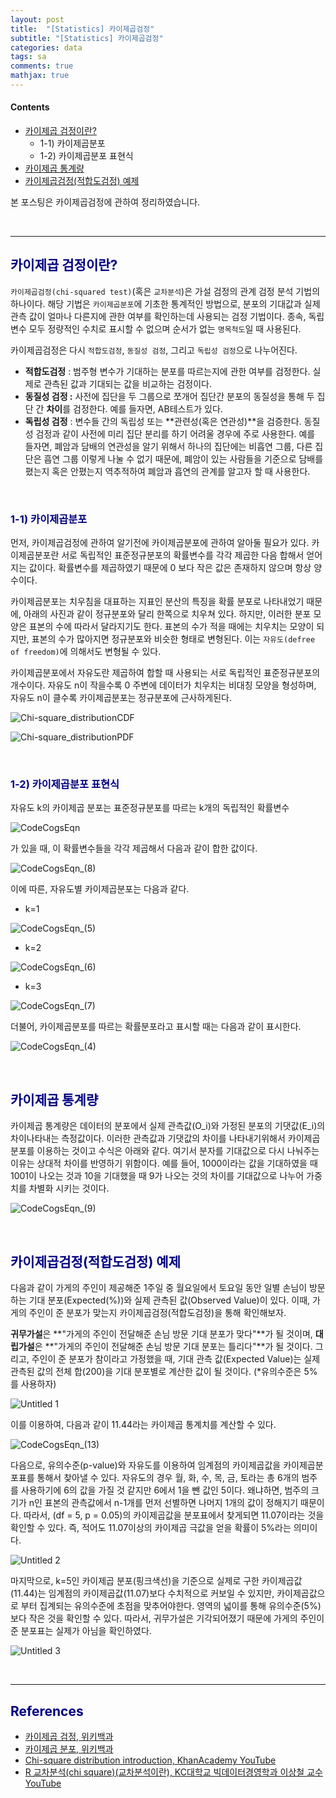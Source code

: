 ```yaml
---
layout: post
title:  "[Statistics] 카이제곱검정"
subtitle: "[Statistics] 카이제곱검정"
categories: data
tags: sa
comments: true
mathjax: true
---
```

#### Contents
- [카이제곱 검정이란?](#카이제곱-검정이란)
	- 1-1) 카이제곱분포
	- 1-2) 카이제곱분포 표현식
- [카이제곱 통계량](#카이제곱-통계량)
- [카이제곱검정(적합도검정) 예제](#카이제곱검정적합도검정-예제)

본 포스팅은 카이제곱검정에 관하여 정리하였습니다.

<br>

---

## <span style="color:navy">카이제곱 검정이란?</span>

`카이제곱검정(chi-squared test)`(혹은 `교차분석`)은 가설 검정의 관계 검정 분석 기법의 하나이다. 해당 기법은 `카이제곱분포`에 기초한 통계적인 방법으로, 분포의 기대값과 실제 관측 값이 얼마나 다른지에 관한 여부를 확인하는데 사용되는 검정 기법이다.  종속, 독립 변수 모두 정량적인 수치로 표시할 수 없으며 순서가 없는 `명목척도`일 때 사용된다.

카이제곱검정은 다시 `적합도검정`, `동질성 검정`, 그리고 `독립성 검정`으로 나누어진다.

- **적합도검정** : 범주형 변수가 기대하는 분포를 따르는지에 관한 여부를 검정한다. 실제로 관측된 값과 기대되는 값을 비교하는 검정이다.
- **동질성 검정 :** 사전에 집단을 두 그룹으로 쪼개어 집단간 분포의 동질성을 통해 두 집단 간 **차이**를 검정한다.  예를 들자면, AB테스트가 있다.
- **독립성 검정** : 변수들 간의 독립성 또는 **관련성(혹은 연관성)**을 검증한다. 동질성 검정과 같이 사전에 미리 집단 분리를 하기 어려울 경우에 주로 사용한다. 예를 들자면, 폐암과 담배의 연관성을 알기 위해서 하나의 집단에는 비흡연 그룹, 다른 집단은 흡연 그룹 이렇게 나눌 수 없기 때문에, 폐암이 있는 사람들을 기준으로 담배를 폈는지 혹은 안폈는지 역추적하여 폐암과 흡연의 관계를 알고자 할 때 사용한다.

<br>

### <span style="color:navy">1-1) 카이제곱분포</span>

먼저, 카이제곱검정에 관하여 알기전에 카이제곱분포에 관하여 알아둘 필요가 있다. 카이제곱분포란  서로 독립적인 표준정규분포의 확률변수를 각각 제곱한 다음 합해서 얻어지는 값이다. 확률변수를 제곱하였기 때문에 0 보다 작은 값은 존재하지 않으며 항상 양수이다. 

카이제곱분포는 치우침을 대표하는 지표인 분산의 특징을 확률 분포로 나타내었기 때문에, 아래의 사진과 같이 정규분포와 달리 한쪽으로 치우쳐 있다. 하지만, 이러한 분포 모양은 표본의 수에 따라서 달라지기도 한다. 표본의 수가 적을 때에는 치우치는 모양이 되지만,  표본의 수가 많아지면 정규분포와 비슷한 형태로 변형된다. 이는 `자유도(defree of freedom)`에 의해서도 변형될 수 있다.

카이제곱분포에서 자유도란 제곱하여 합할 때 사용되는 서로 독립적인 표준정규분포의 개수이다.  자유도 n이 작을수록 0 주변에 데이터가 치우치는 비대칭 모양을 형성하며, 자유도 n이 클수록 카이제곱분포는 정규분포에 근사하게된다.


![Chi-square_distributionCDF](https://user-images.githubusercontent.com/53929665/132126741-169bca1c-142b-45cf-9eb9-f5bf093353c4.png)

![Chi-square_distributionPDF](https://user-images.githubusercontent.com/53929665/132126742-6274fe8f-39ee-4cf1-adde-5ed5911705e1.png)

<br>

###  <span style="color:navy">1-2) 카이제곱분포 표현식</span>

자유도 k의 카이제곱 분포는 표준정규분포를 따르는 k개의 독립적인 확률변수 

![CodeCogsEqn](https://user-images.githubusercontent.com/53929665/132126743-8b87fa6b-910f-4df2-8bb5-02d64155de52.gif)

가 있을 때,  이 확률변수들을 각각 제곱해서 다음과 같이 합한 값이다. 

![CodeCogsEqn_(8)](https://user-images.githubusercontent.com/53929665/132126750-5a50865f-ba63-4ed3-9405-4f2a16e58d15.gif)

이에 따른, 자유도별 카이제곱분포는 다음과 같다.

- k=1

![CodeCogsEqn_(5)](https://user-images.githubusercontent.com/53929665/132126745-a37a77e2-cd5a-434c-b50c-64492632da2b.gif)

- k=2

![CodeCogsEqn_(6)](https://user-images.githubusercontent.com/53929665/132126747-257a9d38-4c07-40cd-af3c-f8000317474f.gif)

- k=3

![CodeCogsEqn_(7)](https://user-images.githubusercontent.com/53929665/132126748-d0505fd8-ec50-495c-b976-8a0a897f48ec.gif)

더불어, 카이제곱분포를 따르는 확률분포라고 표시할 때는 다음과 같이 표시한다.

![CodeCogsEqn_(4)](https://user-images.githubusercontent.com/53929665/132126744-ea45211a-c6de-4053-90a5-5345d7d7d3dd.gif)

<br>

## <span style="color:navy">카이제곱 통계량</span>

카이제곱 통계량은 데이터의 분포에서 실제 관측값(O_i)와 가정된 분포의 기댓값(E_i)의 차이나타내는 측정값이다. 이러한 관측값과 기댓값의 차이를 나타내기위해서 카이제곱분포를 이용하는 것이고 수식은 아래와 같다.  여기서 분자를 기대값으로 다시 나눠주는 이유는 상대적 차이를 반영하기 위함이다. 예를 들어, 1000이라는 값을 기대하였을 때 1001이 나오는 것과 10을 기대했을 때 9가 나오는 것의 차이를 기대값으로 나누어 가중치를 차별화 시키는 것이다.

![CodeCogsEqn_(9)](https://user-images.githubusercontent.com/53929665/132126751-9ad86735-725c-4570-befe-757bd1e6e62d.gif)

<br>

## <span style="color:navy">카이제곱검정(적합도검정) 예제</span>

다음과 같이 가게의 주인이 제공해준 1주일 중 월요일에서 토요일 동안 일별 손님이 방문하는 기대 분포(Expected(%))와 실제 관측된 값(Observed Value)이 있다. 이때, 가게의 주인이 준 분포가 맞는지 카이제곱검정(적합도검정)을 통해 확인해보자. 

**귀무가설**은 **"가게의 주인이 전달해준 손님 방문 기대 분포가 맞다"**가 될 것이며, **대립가설**은 **"가게의 주인이 전달해준 손님 방문 기대 분포는 틀리다"**가 될 것이다.  그리고, 주인이 준 분포가 참이라고 가정했을 때, 기대 관측 값(Expected Value)는 실제 관측된 값의 전체 합(200)을 기대 분포별로 계산한 값이 될 것이다. (*유의수준은 5%를 사용하자)

![Untitled 1](https://user-images.githubusercontent.com/53929665/132126753-23670f89-45b2-409e-972b-007a5654a519.png)

이를 이용하여,  다음과 같이 11.44라는 카이제곱 통계치를 계산할 수 있다.


![CodeCogsEqn_(13)](https://user-images.githubusercontent.com/53929665/132126752-07f67620-3223-404e-bcf7-e422a11e30ab.gif)

다음으로, 유의수준(p-value)와 자유도를 이용하여 임계점의 카이제곱값을 카이제곱분포표를 통해서 찾아낼 수 있다.  자유도의 경우 월, 화, 수, 목, 금, 토라는 총 6개의 범주를 사용하기에 6의 값을 가질 것 같지만 6에서 1을 뺀 값인 5이다. 왜냐하면, 범주의 크기가 n인 표본의 관측값에서 n-1개를 먼저 선별하면 나머지 1개의 값이 정해지기 때문이다. 따라서, (df = 5, p = 0.05)의 카이제곱값을 분포표에서 찾게되면 11.07이라는 것을 확인할 수 있다.  즉, 적어도 11.07이상의 카이제곱 극값을 얻을 확률이 5%라는 의미이다.

![Untitled 2](https://user-images.githubusercontent.com/53929665/132126755-cc8d6862-2bb4-44c4-aaaf-8ad0974daf37.png)

마지막으로, k=5인 카이제곱 분포(핑크색선)을 기준으로 실제로 구한 카이제곱값(11.44)는 임계점의 카이제곱값(11.07)보다 수치적으로 커보일 수 있지만, 카이제곱값으로 부터 집계되는 유의수준에 초점을 맞추어야한다. 영역의 넓이를 통해 유의수준(5%) 보다 작은 것을 확인할 수 있다. 따라서, 귀무가설은 기각되어졌기 때문에 가게의 주인이 준 분포표는 실제가 아님을 확인하였다.

![Untitled 3](https://user-images.githubusercontent.com/53929665/132126757-1cf6e407-9f12-43d7-a556-3eff7c0a23c3.png)

<br>

---

## <span style="color:navy">References</span>

- [카이제곱 검정, 위키백과](https://ko.wikipedia.org/wiki/%EC%B9%B4%EC%9D%B4%EC%A0%9C%EA%B3%B1_%EA%B2%80%EC%A0%95)
- [카이제곱 분포, 위키백과](https://ko.wikipedia.org/wiki/%EC%B9%B4%EC%9D%B4%EC%A0%9C%EA%B3%B1_%EB%B6%84%ED%8F%AC)
- [Chi-square distribution introduction, KhanAcademy YouTube](https://www.youtube.com/watch?v=dXB3cUGnaxQ)
- [R 교차분석(chi square)(교차분석이란), KC대학교 빅데이터경영학과 이상철 교수 YouTube](https://www.youtube.com/watch?v=x_56suEVM3k)



